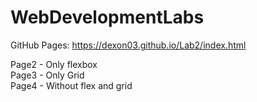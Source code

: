 # WebDevelopmentLabs
GitHub Pages: https://dexon03.github.io/Lab2/index.html

Page2 - Only flexbox </br>
Page3 - Only Grid</br>
Page4 - Without flex and grid
